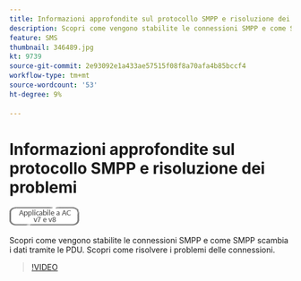 ```yaml
---
title: Informazioni approfondite sul protocollo SMPP e risoluzione dei problemi
description: Scopri come vengono stabilite le connessioni SMPP e come SMPP scambia i dati tramite le PDU. Scopri come risolvere i problemi delle connessioni.
feature: SMS
thumbnail: 346489.jpg
kt: 9739
source-git-commit: 2e93092e1a433ae57515f08f8a70afa4b85bccf4
workflow-type: tm+mt
source-wordcount: '53'
ht-degree: 9%

---
```



# Informazioni approfondite sul protocollo SMPP e risoluzione dei problemi

![Applicabile alle versioni v7 e v8](../assets/V7-V8-stamp.png)

Scopri come vengono stabilite le connessioni SMPP e come SMPP scambia i dati tramite le PDU. Scopri come risolvere i problemi delle connessioni.

>[!VIDEO](https://video.tv.adobe.com/v/346489?quality=12)
